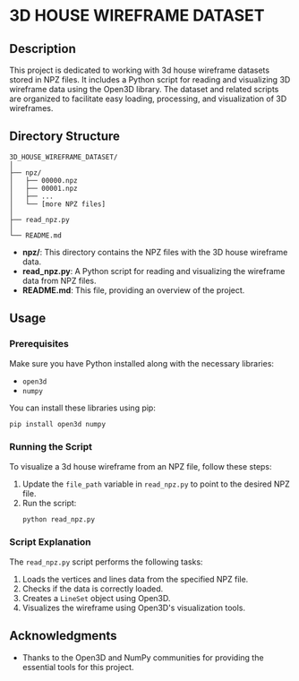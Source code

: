 # 3D HOUSE WIREFRAME DATASET

## Description

This project is dedicated to working with 3d house wireframe datasets stored in NPZ files. It includes a Python script for reading and visualizing 3D wireframe data using the Open3D library. The dataset and related scripts are organized to facilitate easy loading, processing, and visualization of 3D wireframes.

## Directory Structure

```
3D_HOUSE_WIREFRAME_DATASET/
│
├── npz/
│   ├── 00000.npz
│   ├── 00001.npz
│   ├── ...
│   └── [more NPZ files]
│
├── read_npz.py
│
└── README.md
```

- **npz/**: This directory contains the NPZ files with the 3D house wireframe data.
- **read_npz.py**: A Python script for reading and visualizing the wireframe data from NPZ files.
- **README.md**: This file, providing an overview of the project.

## Usage

### Prerequisites

Make sure you have Python installed along with the necessary libraries:
- `open3d`
- `numpy`

You can install these libraries using pip:
```bash
pip install open3d numpy
```

### Running the Script

To visualize a 3d house wireframe from an NPZ file, follow these steps:

1. Update the `file_path` variable in `read_npz.py` to point to the desired NPZ file.
2. Run the script:
   ```bash
   python read_npz.py
   ```

### Script Explanation

The `read_npz.py` script performs the following tasks:
1. Loads the vertices and lines data from the specified NPZ file.
2. Checks if the data is correctly loaded.
3. Creates a `LineSet` object using Open3D.
4. Visualizes the wireframe using Open3D's visualization tools.


## Acknowledgments

- Thanks to the Open3D and NumPy communities for providing the essential tools for this project.
